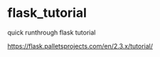 # flask_tutorial
quick runthrough flask tutorial


https://flask.palletsprojects.com/en/2.3.x/tutorial/

